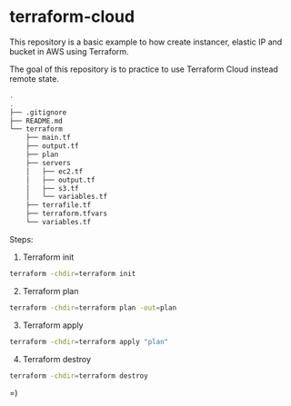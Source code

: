 # terraform-cloud

This repository is a basic example to how create instancer, elastic IP and bucket in AWS using Terraform.

The goal of this repository is to practice to use Terraform Cloud instead remote state.

```bash
.
.
├── .gitignore
├── README.md
└── terraform
    ├── main.tf
    ├── output.tf
    ├── plan
    ├── servers
    │   ├── ec2.tf
    │   ├── output.tf
    │   ├── s3.tf
    │   └── variables.tf
    ├── terrafile.tf
    ├── terraform.tfvars
    └── variables.tf

```

Steps:
1. Terraform init
```bash
terraform -chdir=terraform init
```
2. Terraform plan
```bash
terraform -chdir=terraform plan -out=plan
```
3. Terraform apply
```bash
terraform -chdir=terraform apply "plan"
```
4. Terraform destroy
```bash
terraform -chdir=terraform destroy
```
=)